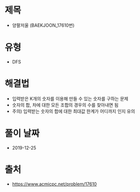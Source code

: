 # 제목
* 양팔저울 (BAEKJOON_17610번)

# 유형
* DFS

# 해결법
* 입력받은 K개의 숫자를 이용해 만들 수 있는 숫자를 구하는 문제
* 숫자의 합, 차에 대한 모든 조합의 경우의 수를 찾아내면 됨
* 주의) 입력받는 숫자의 합에 대한 최대값 한계가 어디까지 인지 유의

# 풀이 날짜
* 2019-12-25

# 출처
* https://www.acmicpc.net/problem/17610
